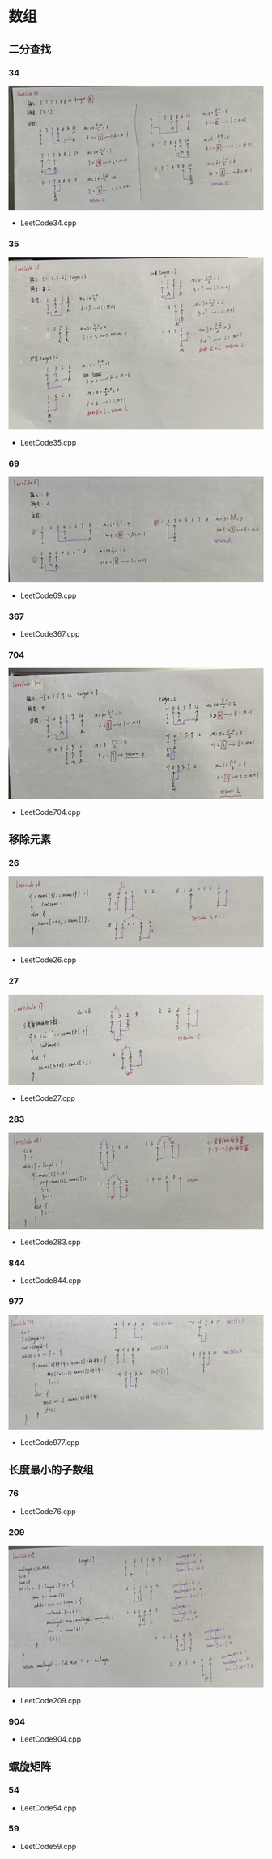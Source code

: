 # 数组

## 二分查找

### 34

![IMG_2262](Readme.assets/IMG_2262.jpg) 

+ LeetCode34.cpp

### 35

![IMG_2260](Readme.assets/IMG_2260.jpg) 

+ LeetCode35.cpp

### 69

![IMG_2263](Readme.assets/IMG_2263.jpg) 

+ LeetCode69.cpp

### 367

+ LeetCode367.cpp

### 704

![IMG_2264](Readme.assets/IMG_2264.jpg)  

+ LeetCode704.cpp

## 移除元素

### 26 

![IMG_2266](Readme.assets/IMG_2266.jpg) 

+ LeetCode26.cpp

### 27

![IMG_2267](Readme.assets/IMG_2267.jpg)  

+ LeetCode27.cpp

### 283

![IMG_2268](Readme.assets/IMG_2268.jpg) 

+ LeetCode283.cpp

### 844

+ LeetCode844.cpp

### 977

![IMG_2269](Readme.assets/IMG_2269.jpg) 

+ LeetCode977.cpp

## 长度最小的子数组

### 76

+ LeetCode76.cpp

### 209

![IMG_2270](Readme.assets/IMG_2270.jpg) 

+ LeetCode209.cpp

### 904

+ LeetCode904.cpp

## 螺旋矩阵

### 54

+ LeetCode54.cpp

### 59

+ LeetCode59.cpp

